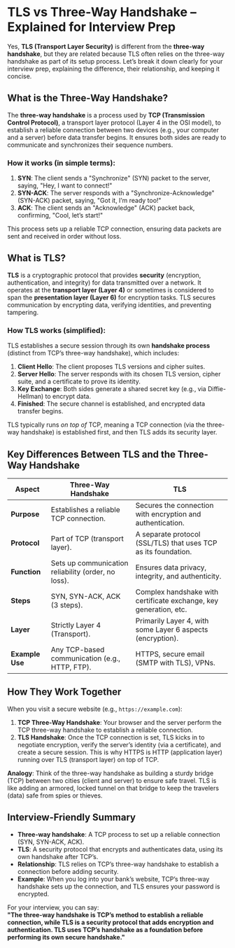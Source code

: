 # TLS vs Three-Way Handshake – Explained for Interview Prep

Yes, **TLS (Transport Layer Security)** is different from the **three-way handshake**, but they are related because TLS often relies on the three-way handshake as part of its setup process. Let’s break it down clearly for your interview prep, explaining the difference, their relationship, and keeping it concise.

## What is the Three-Way Handshake?

The **three-way handshake** is a process used by **TCP (Transmission Control Protocol)**, a transport layer protocol (Layer 4 in the OSI model), to establish a reliable connection between two devices (e.g., your computer and a server) before data transfer begins. It ensures both sides are ready to communicate and synchronizes their sequence numbers.

### How it works (in simple terms):
1. **SYN**: The client sends a "Synchronize" (SYN) packet to the server, saying, "Hey, I want to connect!"
2. **SYN-ACK**: The server responds with a "Synchronize-Acknowledge" (SYN-ACK) packet, saying, "Got it, I’m ready too!"
3. **ACK**: The client sends an "Acknowledge" (ACK) packet back, confirming, "Cool, let’s start!"

This process sets up a reliable TCP connection, ensuring data packets are sent and received in order without loss.

## What is TLS?

**TLS** is a cryptographic protocol that provides **security** (encryption, authentication, and integrity) for data transmitted over a network. It operates at the **transport layer (Layer 4)** or sometimes is considered to span the **presentation layer (Layer 6)** for encryption tasks. TLS secures communication by encrypting data, verifying identities, and preventing tampering.

### How TLS works (simplified):
TLS establishes a secure session through its own **handshake process** (distinct from TCP’s three-way handshake), which includes:
1. **Client Hello**: The client proposes TLS versions and cipher suites.
2. **Server Hello**: The server responds with its chosen TLS version, cipher suite, and a certificate to prove its identity.
3. **Key Exchange**: Both sides generate a shared secret key (e.g., via Diffie-Hellman) to encrypt data.
4. **Finished**: The secure channel is established, and encrypted data transfer begins.

TLS typically runs *on top of* TCP, meaning a TCP connection (via the three-way handshake) is established first, and then TLS adds its security layer.

## Key Differences Between TLS and the Three-Way Handshake

| Aspect        | Three-Way Handshake              | TLS                                 |
|---------------|---------------------------------|-------------------------------------|
| **Purpose**   | Establishes a reliable TCP connection. | Secures the connection with encryption and authentication. |
| **Protocol**  | Part of TCP (transport layer).   | A separate protocol (SSL/TLS) that uses TCP as its foundation. |
| **Function**  | Sets up communication reliability (order, no loss). | Ensures data privacy, integrity, and authenticity. |
| **Steps**     | SYN, SYN-ACK, ACK (3 steps).    | Complex handshake with certificate exchange, key generation, etc. |
| **Layer**     | Strictly Layer 4 (Transport).   | Primarily Layer 4, with some Layer 6 aspects (encryption). |
| **Example Use** | Any TCP-based communication (e.g., HTTP, FTP). | HTTPS, secure email (SMTP with TLS), VPNs. |

## How They Work Together

When you visit a secure website (e.g., `https://example.com`):
1. **TCP Three-Way Handshake**: Your browser and the server perform the TCP three-way handshake to establish a reliable connection.
2. **TLS Handshake**: Once the TCP connection is set, TLS kicks in to negotiate encryption, verify the server’s identity (via a certificate), and create a secure session. This is why HTTPS is HTTP (application layer) running over TLS (transport layer) on top of TCP.

**Analogy**: Think of the three-way handshake as building a sturdy bridge (TCP) between two cities (client and server) to ensure safe travel. TLS is like adding an armored, locked tunnel on that bridge to keep the travelers (data) safe from spies or thieves.

## Interview-Friendly Summary

- **Three-way handshake**: A TCP process to set up a reliable connection (SYN, SYN-ACK, ACK).
- **TLS**: A security protocol that encrypts and authenticates data, using its own handshake after TCP’s.
- **Relationship**: TLS relies on TCP’s three-way handshake to establish a connection before adding security.
- **Example**: When you log into your bank’s website, TCP’s three-way handshake sets up the connection, and TLS ensures your password is encrypted.

For your interview, you can say:  
**"The three-way handshake is TCP’s method to establish a reliable connection, while TLS is a security protocol that adds encryption and authentication. TLS uses TCP’s handshake as a foundation before performing its own secure handshake."**

